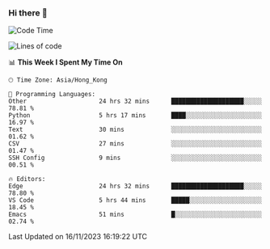 ### Hi there 👋

<!--
**nicehiro/nicehiro** is a ✨ _special_ ✨ repository because its `README.md` (this file) appears on your GitHub profile.

Here are some ideas to get you started:

- 🔭 I’m currently working on ...
- 🌱 I’m currently learning ...
- 👯 I’m looking to collaborate on ...
- 🤔 I’m looking for help with ...
- 💬 Ask me about ...
- 📫 How to reach me: ...
- 😄 Pronouns: ...
- ⚡ Fun fact: ...
-->

<!--START_SECTION:waka-->
![Code Time](http://img.shields.io/badge/Code%20Time-66%20hrs%2013%20mins-blue)

![Lines of code](https://img.shields.io/badge/From%20Hello%20World%20I%27ve%20Written-2.6%20million%20lines%20of%20code-blue)

📊 **This Week I Spent My Time On** 

```text
🕑︎ Time Zone: Asia/Hong_Kong

💬 Programming Languages: 
Other                    24 hrs 32 mins      ████████████████████░░░░░   78.81 % 
Python                   5 hrs 17 mins       ████░░░░░░░░░░░░░░░░░░░░░   16.97 % 
Text                     30 mins             ░░░░░░░░░░░░░░░░░░░░░░░░░   01.62 % 
CSV                      27 mins             ░░░░░░░░░░░░░░░░░░░░░░░░░   01.47 % 
SSH Config               9 mins              ░░░░░░░░░░░░░░░░░░░░░░░░░   00.51 % 

🔥 Editors: 
Edge                     24 hrs 32 mins      ████████████████████░░░░░   78.80 % 
VS Code                  5 hrs 44 mins       █████░░░░░░░░░░░░░░░░░░░░   18.45 % 
Emacs                    51 mins             █░░░░░░░░░░░░░░░░░░░░░░░░   02.74 % 
```


 Last Updated on 16/11/2023 16:19:22 UTC
<!--END_SECTION:waka-->
